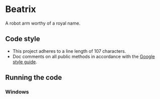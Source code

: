# Beatrix
A robot arm worthy of a royal name.



## Code style
 * This project adheres to a line length of 107 characters.
 * Doc comments on all public methods in accordance with the [Google style guide](https://google.github.io/styleguide/pyguide.html).

## Running the code 
### Windows